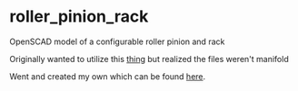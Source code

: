 # roller_pinion_rack
OpenSCAD model of a configurable roller pinion and rack

Originally wanted to utilize this [thing](http://www.thingiverse.com/thing:18110) but realized the files weren't manifold

Went and created my own which can be found [here](http://www.thingiverse.com/thing:1013816).
